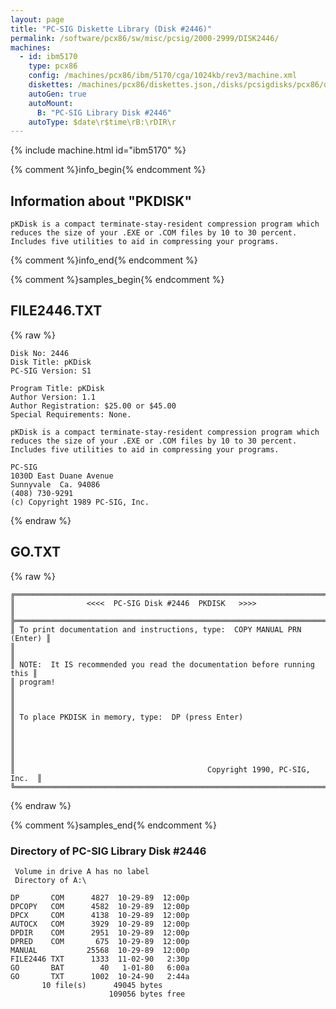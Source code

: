 ```yaml
---
layout: page
title: "PC-SIG Diskette Library (Disk #2446)"
permalink: /software/pcx86/sw/misc/pcsig/2000-2999/DISK2446/
machines:
  - id: ibm5170
    type: pcx86
    config: /machines/pcx86/ibm/5170/cga/1024kb/rev3/machine.xml
    diskettes: /machines/pcx86/diskettes.json,/disks/pcsigdisks/pcx86/diskettes.json
    autoGen: true
    autoMount:
      B: "PC-SIG Library Disk #2446"
    autoType: $date\r$time\rB:\rDIR\r
---
```


{% include machine.html id="ibm5170" %}

{% comment %}info_begin{% endcomment %}

## Information about "PKDISK"

    pKDisk is a compact terminate-stay-resident compression program which
    reduces the size of your .EXE or .COM files by 10 to 30 percent.
    Includes five utilities to aid in compressing your programs.
{% comment %}info_end{% endcomment %}

{% comment %}samples_begin{% endcomment %}

## FILE2446.TXT

{% raw %}
```
Disk No: 2446                                                           
Disk Title: pKDisk                                                      
PC-SIG Version: S1                                                      
                                                                        
Program Title: pKDisk                                                   
Author Version: 1.1                                                     
Author Registration: $25.00 or $45.00                                   
Special Requirements: None.                                             
                                                                        
pKDisk is a compact terminate-stay-resident compression program which   
reduces the size of your .EXE or .COM files by 10 to 30 percent.        
Includes five utilities to aid in compressing your programs.            
                                                                        
PC-SIG                                                                  
1030D East Duane Avenue                                                 
Sunnyvale  Ca. 94086                                                    
(408) 730-9291                                                          
(c) Copyright 1989 PC-SIG, Inc.                                         
```
{% endraw %}

## GO.TXT

{% raw %}
```
╔═════════════════════════════════════════════════════════════════════════╗
║                <<<<  PC-SIG Disk #2446  PKDISK   >>>>                   ║
╠═════════════════════════════════════════════════════════════════════════╣
║ To print documentation and instructions, type:  COPY MANUAL PRN (Enter) ║
║                                                                         ║
║ NOTE:  It IS recommended you read the documentation before running this ║
║ program!                                                                ║
║                                                                         ║
║ To place PKDISK in memory, type:  DP (press Enter)                      ║
║                                                                         ║
║                                                                         ║
║                                           Copyright 1990, PC-SIG, Inc.  ║
╚═════════════════════════════════════════════════════════════════════════╝
```
{% endraw %}

{% comment %}samples_end{% endcomment %}

### Directory of PC-SIG Library Disk #2446

     Volume in drive A has no label
     Directory of A:\

    DP       COM      4827  10-29-89  12:00p
    DPCOPY   COM      4582  10-29-89  12:00p
    DPCX     COM      4138  10-29-89  12:00p
    AUTOCX   COM      3929  10-29-89  12:00p
    DPDIR    COM      2951  10-29-89  12:00p
    DPRED    COM       675  10-29-89  12:00p
    MANUAL           25568  10-29-89  12:00p
    FILE2446 TXT      1333  11-02-90   2:30p
    GO       BAT        40   1-01-80   6:00a
    GO       TXT      1002  10-24-90   2:44a
           10 file(s)      49045 bytes
                          109056 bytes free
